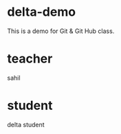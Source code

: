 # delta-demo
This is a demo for Git &amp; Git Hub class.

# teacher 
sahil
# student 
delta student
